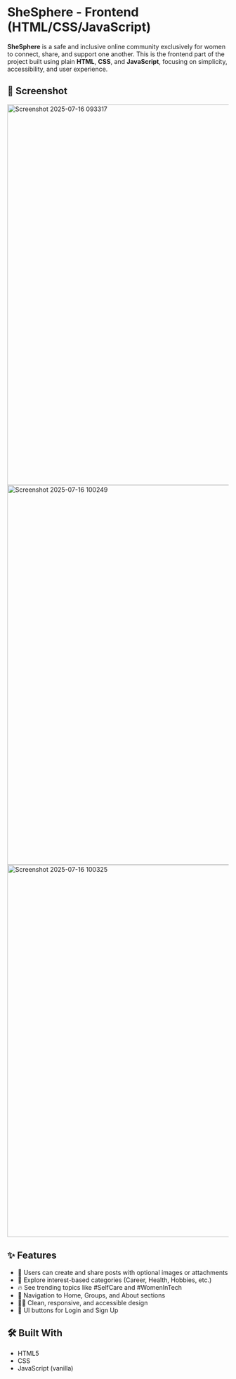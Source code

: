 # SheSphere - Frontend (HTML/CSS/JavaScript)

**SheSphere** is a safe and inclusive online community exclusively for women to connect, share, and support one another. This is the frontend part of the project built using plain **HTML**, **CSS**, and **JavaScript**, focusing on simplicity, accessibility, and user experience.


## 📸 Screenshot

<img width="1060" height="867" alt="Screenshot 2025-07-16 093317" src="https://github.com/user-attachments/assets/4ab40daf-2db1-4f70-99b3-fa1f76c7eb46" />
<img width="798" height="865" alt="Screenshot 2025-07-16 100249" src="https://github.com/user-attachments/assets/cf2b39f3-c34d-4e4d-b84d-a155fb5328ce" />
<img width="1066" height="848" alt="Screenshot 2025-07-16 100325" src="https://github.com/user-attachments/assets/876bc36b-140c-4b79-89ab-8eb894dcb6ac" />


## ✨ Features

- 📝 Users can create and share posts with optional images or attachments
- 🧠 Explore interest-based categories (Career, Health, Hobbies, etc.)
- 🔥 See trending topics like #SelfCare and #WomenInTech
- 📌 Navigation to Home, Groups, and About sections
- 👩‍💻 Clean, responsive, and accessible design
- 🔐 UI buttons for Login and Sign Up


 ## 🛠️ Built With
 - HTML5
 - CSS
 - JavaScript (vanilla)
